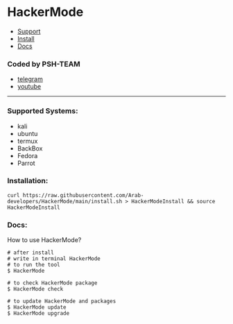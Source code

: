# HackerMode
- [Support](#support)
- [Install](#install)
- [Docs](#docs)

### Coded by PSH-TEAM
- [telegram](https://t.me/psh_team)
- [youtube](https://www.youtube.com/channel/UCRFNcuHk3I_1g6PBaBxj9qQ)
___
<div id="support"></div>

### Supported Systems:
- kali
- ubuntu
- termux
- BackBox
- Fedora
- Parrot

<div id="install"></div>

### Installation:
```shell
curl https://raw.githubusercontent.com/Arab-developers/HackerMode/main/install.sh > HackerModeInstall && source HackerModeInstall
```
<div id="docs"></div>

### Docs:
How to use HackerMode?
```shell
# after install
# write in terminal HackerMode
# to run the tool
$ HackerMode

# to check HackerMode package
$ HackerMode check

# to update HackerMode and packages
$ HackerMode update
$ HackerMode upgrade
```
